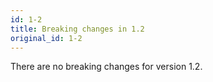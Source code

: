 ```yaml
---
id: 1-2
title: Breaking changes in 1.2
original_id: 1-2
---
```


There are no breaking changes for version 1.2.